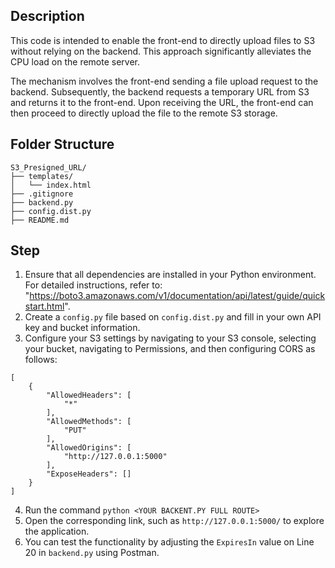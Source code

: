## Description

This code is intended to enable the front-end to directly upload files to S3 without relying on the backend. This approach significantly alleviates the CPU load on the remote server.

The mechanism involves the front-end sending a file upload request to the backend. Subsequently, the backend requests a temporary URL from S3 and returns it to the front-end. Upon receiving the URL, the front-end can then proceed to directly upload the file to the remote S3 storage.

## Folder Structure

```
S3_Presigned_URL/
├── templates/
│   └── index.html
├── .gitignore
├── backend.py
├── config.dist.py
├── README.md
```

## Step

1. Ensure that all dependencies are installed in your Python environment. For detailed instructions, refer to: "https://boto3.amazonaws.com/v1/documentation/api/latest/guide/quickstart.html".
2. Create a `config.py` file based on `config.dist.py` and fill in your own API key and bucket information.
3. Configure your S3 settings by navigating to your S3 console, selecting your bucket, navigating to Permissions, and then configuring CORS as follows:

```
[
    {
        "AllowedHeaders": [
            "*"
        ],
        "AllowedMethods": [
            "PUT"
        ],
        "AllowedOrigins": [
            "http://127.0.0.1:5000"
        ],
        "ExposeHeaders": []
    }
]
```

4. Run the command `python <YOUR BACKENT.PY FULL ROUTE>`
5. Open the corresponding link, such as `http://127.0.0.1:5000/` to explore the application.
6. You can test the functionality by adjusting the `ExpiresIn` value on Line 20 in `backend.py` using Postman.
